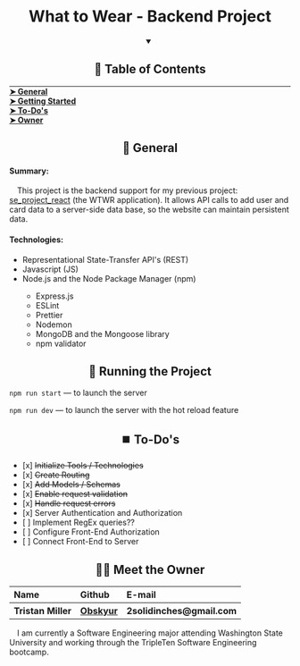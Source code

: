 <div align="center"><h1 align="center"> What to Wear - Backend Project </h1></div>

<!-- Table of Contents -->
<details open="open">
<summary align="center"><h2 id="table-of-contents"> 📖 Table of Contents </h2></summary>
<hr style="margin:0">
<a href="#general"><strong> ➤ General </strong></a><br>
<a href="#start"><strong> ➤ Getting Started </strong></a><br>
<a href="#wip"><strong> ➤ To-Do's </strong></a><br>
<a href="#owner"><strong> ➤ Owner </strong></a>
</details>


<!-- General -->
<div align="center"><h2 id="general">
📃 General
</h2></div>
<p align="justified">
<h4>Summary:</h4>
&emsp;This project is the backend support for my previous project: <a href="https://github.com/Obskyur/se_project_react">se_project_react</a> (the WTWR application). It allows API calls to add user and card data to a server-side data base, so the website can maintain persistent data.
<h4>Technologies:</h4>
<ul>
<li> Representational State-Transfer API's (REST) </li>
<li> Javascript (JS) </li>
<li> Node.js and the Node Package Manager (npm) </li>
  <ul>
    <li> Express.js </li>
    <li> ESLint </li>
    <li> Prettier </li>
    <li> Nodemon </li>
    <li> MongoDB and the Mongoose library </li>
    <li> npm validator </li>
  </ul>
</ul>
</p>

<!-- Getting Started -->
<div align="center"><h2 id="start">
💨 Running the Project
</h2></div>

`npm run start` — to launch the server

`npm run dev` — to launch the server with the hot reload feature

<!-- To-Do's -->
<div align="center"><h2 id="wip"> ⏹️ To-Do's </h2></div>
<ul>
<li> [x] <s>Initialize Tools / Technologies</s> </li>
<li> [x] <s>Create Routing</s></li>
<li> [x] <s>Add Models / Schemas</s></li>
<li> [x] <s>Enable request validation</s></li>
<li> [x] <s>Handle request errors</s></li>
<li> [x] Server Authentication and Authorization </li>
<li> [ ] Implement RegEx queries?? </li>
<li> [ ] Configure Front-End Authorization </li>
<li> [ ] Connect Front-End to Server </li>
</ul>


<!-- Owner Info -->
<div align="center"><h2 id="owner"> 🧑‍🎓 Meet the Owner </h2></div>
<table> 
  <tr align="left">
    <th><b> Name </b></th>
    <th><b> Github </b></th>
    <th><b> E-mail </b></th>
  </tr>
  <tr align="left">
    <th> Tristan Miller </th>
    <th><a href="https://github.com/Obskyur"> Obskyur </a></th>
    <th> 2solidinches@gmail.com </th>
  </tr>
</table>
<p>
&emsp;I am currently a Software Engineering major attending Washington State University and working through the TripleTen Software Engineering bootcamp.
</p>
